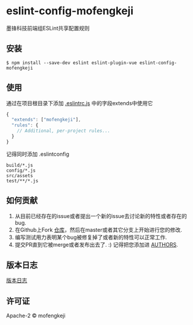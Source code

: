 eslint-config-mofengkeji
===========================


墨锋科技前端组ESLint共享配置规则

## 安装

```
$ npm install --save-dev eslint eslint-plugin-vue eslint-config-mofengkeji
```


## 使用
通过在项目根目录下添加 [.eslintrc.js]((http://eslint.org/docs/user-guide/configuring)) 中的字段extends中使用它

```js
{
  "extends": ["mofengkeji"],
  "rules": {
    // Additional, per-project rules...
  }
}
```

记得同时添加 .eslintconfig
```
build/*.js
config/*.js
src/assets
test/**/*.js
```


## 如何贡献

1. 从目前已经存在的issue或者提出一个新的issue去讨论新的特性或者存在的bug.
2. 在Github上Fork [仓库](https://github.com/mofengkeji/eslint-config-mofengkeji)，然后在master或者其它分支上开始进行您的修改.
3. 编写测试用力表明某个bug被修复掉了或者新的特性可以正常工作.
4. 提交PR直到它被merge或者发布出去了. :) 记得把您添加进 [AUTHORS](AUTHORS).

## 版本日志

[版本日志](CHANGELOG.md)

## 许可证

Apache-2 © mofengkeji